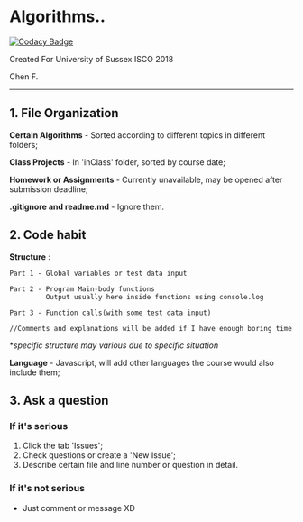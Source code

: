 # Algorithms..

[![Codacy Badge](https://api.codacy.com/project/badge/Grade/41a53f28fdf2446cb99cc79efab29ed3)](https://app.codacy.com/app/fceek/Algorithm?utm_source=github.com&utm_medium=referral&utm_content=fceek/Algorithm&utm_campaign=Badge_Grade_Dashboard)

Created For University of Sussex ISCO 2018

Chen F.

---
## 1. File Organization
**Certain Algorithms** - Sorted according to different topics in different folders;

**Class Projects** - In 'inClass' folder, sorted by course date;

**Homework or Assignments** - Currently unavailable, may be opened after submission deadline;

**.gitignore and readme.md** - Ignore them.

## 2. Code habit

**Structure** :
```
Part 1 - Global variables or test data input

Part 2 - Program Main-body functions
         Output usually here inside functions using console.log

Part 3 - Function calls(with some test data input)

//Comments and explanations will be added if I have enough boring time
```
**specific structure may various due to specific situation*

**Language** - Javascript, will add other languages the course would also include them;

## 3. Ask a question

### If it's serious
 1. Click the tab 'Issues';
 2. Check questions or create a 'New Issue';
 3. Describe certain file and line number or question in detail.

### If it's not serious
 * Just comment or message XD